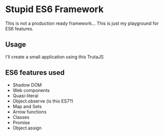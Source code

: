 Stupid ES6 Framework
======
This is not a production ready framework... This is just my playground for ES6 features.

Usage
------
I'll create a small application using this TrutaJS


ES6 features used
------
* Shadow DOM
* Web components
* Quasi-literal
* Object.observe (is this ES7?)
* Map and Sets
* Arrow functions
* Classes
* Promise
* Object.assign
